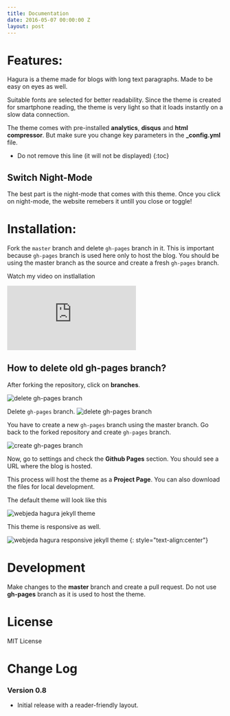 ```yaml
---
title: Documentation
date: 2016-05-07 00:00:00 Z
layout: post
---
```


# Features:
Hagura is a theme made for blogs with long text paragraphs. Made to be easy on eyes as well. 

Suitable fonts are selected for better readability. Since the theme is created for smartphone reading, the theme is very light so that it loads instantly on a slow data connection.

The theme comes with pre-installed **analytics**, **disqus** and **html compressor**. But make sure you change key parameters in the **_config.yml** file.

* Do not remove this line (it will not be displayed) 
{:toc}

## Switch Night-Mode
The best part is the night-mode that comes with this theme. Once you click on night-mode, the website remebers it untill you close or toggle!

# Installation: 
Fork the ``master`` branch and delete ``gh-pages`` branch in it. This is important because ``gh-pages`` branch is used here only to host the blog. You should be using the master branch as the source and create a fresh ``gh-pages`` branch.

Watch my video on instlallation
<iframe class="video" src="https://www.youtube.com/embed/T2nx6tj-ZH4?rel=0?rel=0" frameborder="0" allowfullscreen></iframe>

## How to delete old **gh-pages** branch?
After forking the repository, click on **branches**.

![delete gh-pages branch](http://blog.webjeda.com/images/delete-github-branch.png)

Delete ``gh-pages`` branch.
![delete gh-pages branch](http://blog.webjeda.com/images/delete-github-branch-2.png)

You have to create a new ``gh-pages`` branch using the master branch. Go back to the forked repository and create ``gh-pages`` branch.

![create gh-pages branch](http://blog.webjeda.com/images/create-gh-pages-branch.JPG)

Now, go to settings and check the **Github Pages** section. You should see a URL where the blog is hosted.

This process will host the theme as a **Project Page**. You can also download the files for local development. 

The default theme will look like this

![webjeda hagura jekyll theme]({{site.baseurl}}/images/hagura-1.png)


This theme is responsive as well.

![webjeda hagura responsive jekyll theme]({{site.baseurl}}/images/hagura-responsive.png)
{: style="text-align:center"}

# Development
Make changes to the **master** branch and create a pull request. Do not use **gh-pages** branch as it is used to host the theme.

# License
MIT License

# Change Log

### Version 0.8
* Initial release with a reader-friendly layout.
